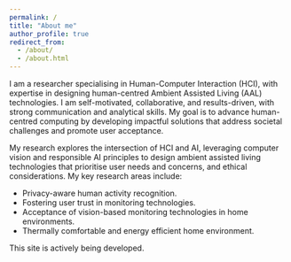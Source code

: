 ```yaml
---
permalink: /
title: "About me"
author_profile: true
redirect_from: 
  - /about/
  - /about.html
---
```


I am a researcher specialising in Human-Computer Interaction (HCI), with expertise in designing human-centred Ambient Assisted Living (AAL) technologies. I am self-motivated, collaborative, and results-driven, with strong communication and analytical skills. My goal is to advance human-centred computing by developing impactful solutions that address societal challenges and promote user acceptance.

My research explores the intersection of HCI and AI, leveraging computer vision and responsible AI principles to design ambient assisted living technologies that prioritise user needs and concerns, and ethical considerations. My key research areas include:
* Privacy-aware human activity recognition.
* Fostering user trust in monitoring technologies.
* Acceptance of vision-based monitoring technologies in home environments.
* Thermally comfortable and energy efficient home environment.


This site is actively being developed. 
